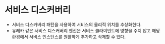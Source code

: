 # 서비스 디스커버리
- 서비스 디스커버리 패턴을 사용하여 서비스의 물리적 위치를 추상화한다.
- 유레카 같은 서비스 디스커버리 엔진은 서비스 클라이언트에 영향을 주지 않고 해당 환경에서 서비스 인스턴스를 원활하게 추가하고 삭제할 수 있다.
